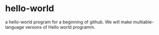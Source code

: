 # hello-world
a hello-world program for a beginning of github.
We will make multiable-language versons of Hello world programm.
